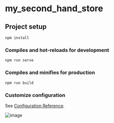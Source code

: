 # my_second_hand_store

## Project setup
```
npm install
```

### Compiles and hot-reloads for development
```
npm run serve
```

### Compiles and minifies for production
```
npm run build
```

### Customize configuration
See [Configuration Reference](https://cli.vuejs.org/config/).

![image](https://user-images.githubusercontent.com/128562396/236422216-de321925-9372-4cba-9c51-dbe1044fbde9.png)


